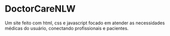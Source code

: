 # DoctorCareNLW

Um site feito com html, css e javascript focado em atender as necessidades médicas do usuário, conectando profissionais e pacientes.
